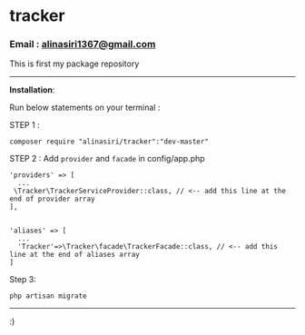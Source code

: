 # tracker
### Email : alinasiri1367@gmail.com
This is first my package repository

----------


**Installation**:

Run below statements on your terminal :

STEP 1 : 

    composer require "alinasiri/tracker":"dev-master"
    
STEP 2 : Add `provider` and `facade` in config/app.php

    'providers' => [
      ...
     \Tracker\TrackerServiceProvider::class, // <-- add this line at the end of provider array
    ],


    'aliases' => [
      ...
      'Tracker'=>\Tracker\facade\TrackerFacade::class, // <-- add this line at the end of aliases array
    ]

Step 3:  

    php artisan migrate

----------------------------------------
:)

